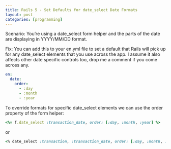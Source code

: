 ```yaml
---
title: Rails 5 - Set Defaults for date_select Date Formats
layout: post
categories: [programming]
---
```

Scenario: You’re using a date_select form helper and the parts of the date are displaying in YYYY/MM/DD format.

Fix: You can add this to your en.yml file to set a default that Rails will pick up for any date_select elements that you use across the app. I assume it also affects other date specific controls too, drop me a comment if you come across any.

```yaml
en:
  date:
    order:
      - :day
      - :month
      - :year
```

To override formats for specific date_select elements we can use the order property of the form helper:

```ruby
<%= f.date_select :transaction_date, order: [:day, :month, :year] %>
```

or

```ruby
<% date_select :transaction, :transaction_date, order: [:day, :month, :year] %>
```
